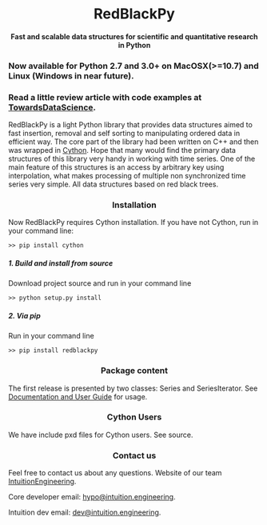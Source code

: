 <center> <h1>RedBlackPy </h1> </center>
<center> <h4>Fast and scalable data structures for scientific and quantitative research in Python </h4> </center>

<h3>Now available for Python 2.7 and 3.0+ on MacOSX(>=10.7) and Linux (Windows in near future).</h3>

### Read a little review article with code examples at [TowardsDataScience](https://towardsdatascience.com/redblackpy-fast-and-scalable-series-for-scientific-and-quantitative-research-in-python-cad49b5c6d3).

RedBlackPy is a light Python library that provides data structures aimed to fast insertion, removal and self sorting to manipulating ordered data in efficient way. The core part of the library had been written on C++ and then was wrapped in <a href="http://cython.org">Cython</a>. Hope that many would find the primary data structures of this library very handy in working with time series. One of the main feature of this structures is an access by arbitrary  key using interpolation, what makes processing of multiple non synchronized time series very simple. All data structures based on red black trees.


<center> <h3>Installation </h3> </center>
Now RedBlackPy requires Cython installation. If you have not Cython, run in your command line:

~~~shell
>> pip install cython
~~~

<h5> 1. Build and install from source </h5>
Download project source and run in your command line

~~~shell
>> python setup.py install
~~~

<h5> 2. Via pip </h5>
Run in your command line

~~~shell
>> pip install redblackpy
~~~

<center> <h3>Package content</h3> </center>

The first release is presented by two classes: Series and SeriesIterator. 
See [Documentation and User Guide](https://intuitionengineeringteam.github.io/RedBlackPy/doc_index.html) for usage.

<center> <h3>Cython Users</h3> </center>
We have include pxd files for Cython users. See source.

<br>
<center> <h3>Contact us</h3> </center>

Feel free to contact us about any questions. Website of our team [IntuitionEngineering](https://intuition.engineering).

Core developer email: hypo@intuition.engineering.

Intuition dev email: dev@intuition.engineering.

